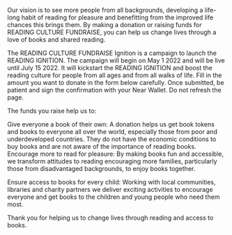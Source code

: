 Our vision is to see more people from all backgrounds, developing a life-long habit of reading for pleasure and benefitting from the improved life chances this brings them. By making a donation or raising funds for READING CULTURE FUNDRAISE, you can help us change lives through a love of books and shared reading.


The READING CULTURE FUNDRAISE Ignition is a campaign to launch the READING IGNITION. The campaign will begin on May 1 2022 and will be live until July 15 2022. It will kickstart the READING IGNITION and boost the reading culture for people from all ages and from all walks of life.
Fill in the amount you want to donate in the form below carefully. Once submitted, be patient and sign the confirmation with your Near Wallet. Do not refresh the page.


The funds you raise help us to:


Give everyone a book of their own: A donation helps us get book tokens and books to everyone all over the world, especially those from poor and underdeveloped countries. They do not have the economic conditions to buy books and are not aware of the importance of reading books. 
Encourage more to read for pleasure: By making books fun and accessible, we transform attitudes to reading encouraging more families, particularly those from disadvantaged backgrounds, to enjoy books together.


Ensure access to books for every child: Working with local communities, libraries and charity partners we deliver exciting activities to encourage everyone and get books to the children and young people who need them most.


Thank you for helping us to change lives through reading and access to books.
